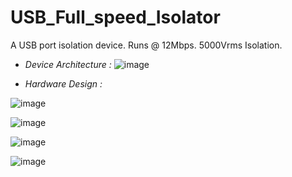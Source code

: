 # USB_Full_speed_Isolator
 A USB port isolation device. Runs @ 12Mbps. 5000Vrms Isolation. 
 
 - *Device Architecture :*
 ![image](https://user-images.githubusercontent.com/93194810/161423715-2d475879-fb0f-4476-aeca-e5cf26eb3613.png)

 - *Hardware Design :*


![image](https://user-images.githubusercontent.com/93194810/161423777-b4af8062-e69b-4691-a194-ec5d9f86c676.png)


![image](https://user-images.githubusercontent.com/93194810/161423803-0bfa27bb-7a25-4d1d-b8bc-002f45049410.png)


![image](https://user-images.githubusercontent.com/93194810/161423861-fed5d599-d3e5-49b1-a3e1-6c8f28e31aaa.png)


![image](https://user-images.githubusercontent.com/93194810/161423882-5020a33d-d049-4072-8c10-7ff225769a03.png)
